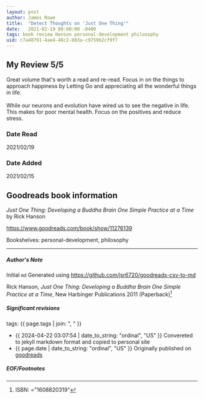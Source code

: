 ```yaml
---
layout: post
author: James Rowe
title:  "Detect Thoughts on 'Just One Thing'"
date:   2021-02-19 00:00:00 -0400
tags: book review Hanson personal-development philosophy
uid: c7a40791-4ae4-46c2-883a-c9759b2cf9f7
---
```


<!-- highly dependent on how you personally use jekyll templates, and how you want this to show up -->
<!-- escape any jekyll keys with double brackets -->

## My Review 5/5

Great volume that's worth a read and re-read. Focus in on the things to approach happiness by Letting Go and appreciating all the wonderful things in life.<br/><br/>While our neurons and evolution have wired us to see the negative in life. This makes for poor mental health. Focus on the positives and reduce stress.

### Date Read
2021/02/19

### Date Added
2021/02/15

## Goodreads book information

*Just One Thing: Developing a Buddha Brain One Simple Practice at a Time* by Rick Hanson

https://www.goodreads.com/book/show/11276139

Bookshelves: personal-development, philosophy

---

##### Author's Note

Initial `md` Generated using https://github.com/jsr6720/goodreads-csv-to-md

Rick Hanson, *Just One Thing: Developing a Buddha Brain One Simple Practice at a Time*,  New Harbinger Publications 2011 (Paperback)[^1]

##### Significant revisions

tags: {{ page.tags | join: ", " }} <!-- todo move this somewhere -->

- {{ 2024-04-22 03:07:54 | date_to_string: "ordinal", "US" }} Convereted to jekyll markdown format and copied to personal site
- {{ page.date | date_to_string: "ordinal", "US" }} Originally published on [goodreads](https://www.goodreads.com)

##### EOF/Footnotes

[^1]: ISBN: ="1608820319"